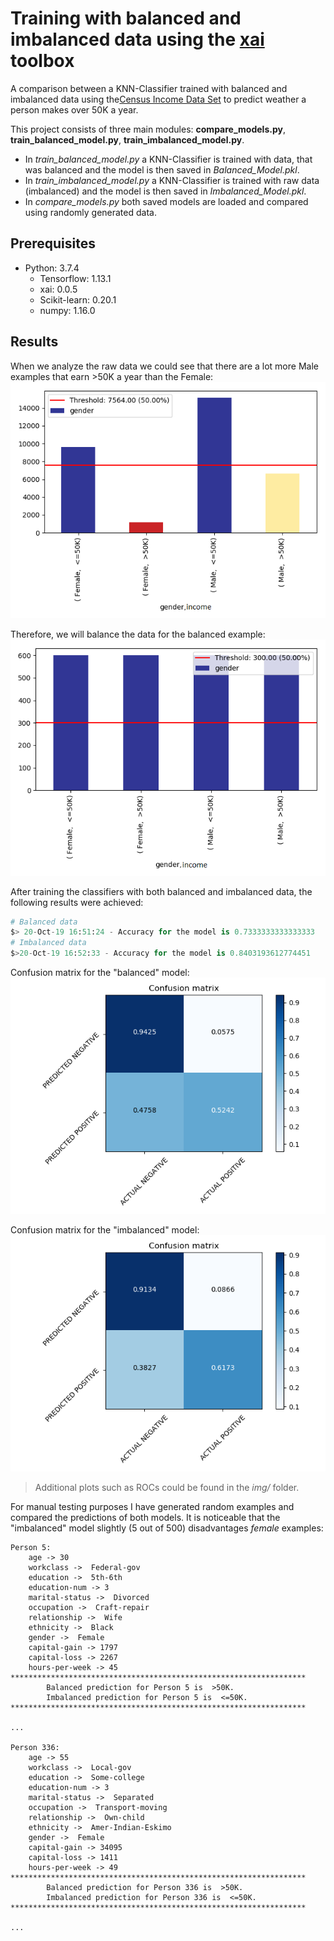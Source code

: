 # Training with balanced and imbalanced data using the [xai](https://github.com/EthicalML/xai) toolbox

A comparison between a KNN-Classifier trained with balanced and imbalanced data using the[Census Income Data Set](https://archive.ics.uci.edu/ml/datasets/census+income) to predict weather a person makes over 50K a year.

This project consists of three main modules: **compare_models.py**, **train_balanced_model.py**, **train_imbalanced_model.py**.

- In *train_balanced_model.py* a KNN-Classifier is trained with data, that was balanced and the model is then saved in *Balanced_Model.pkl*.
- In *train_imbalanced_model.py* a KNN-Classifier is trained with raw data (imbalanced) and the model is then saved in *Imbalanced_Model.pkl*.
- In *compare_models.py* both saved models are loaded and compared using randomly generated data.

## Prerequisites

- Python: 3.7.4
  - Tensorflow: 1.13.1
  - xai: 0.0.5
  - Scikit-learn: 0.20.1
  - numpy: 1.16.0

## Results

When we analyze the raw data we could see that there are a lot more Male examples that earn >50K a year than the Female:
![raw_data](img/b_1.png)

Therefore, we will balance the data for the balanced example:
![balanced_data](img/b_2.png)

After training the classifiers with both balanced and imbalanced data, the following results were achieved:

```python
# Balanced data
$> 20-Oct-19 16:51:24 - Accuracy for the model is 0.7333333333333333
# Imbalanced data
$>20-Oct-19 16:52:33 - Accuracy for the model is 0.8403193612774451
```

Confusion matrix for the "balanced" model:
![cof_mat_b](img/b_3.png)

Confusion matrix for the "imbalanced" model:
![cof_mat_imb](img/imb_3.png)

> Additional plots such as ROCs could be found in the *img/* folder.

For manual testing purposes I have generated random examples and compared the predictions of both models. It is noticeable that the "imbalanced" model slightly (5 out of 500) disadvantages *female* examples:

```
Person 5:
	age -> 30
	workclass ->  Federal-gov
	education ->  5th-6th
	education-num -> 3
	marital-status ->  Divorced
	occupation ->  Craft-repair
	relationship ->  Wife
	ethnicity ->  Black
	gender ->  Female
	capital-gain -> 1797
	capital-loss -> 2267
	hours-per-week -> 45
******************************************************************
		Balanced prediction for Person 5 is  >50K.
		Imbalanced prediction for Person 5 is  <=50K.
******************************************************************

...

Person 336: 
	age -> 55
	workclass ->  Local-gov
	education ->  Some-college
	education-num -> 3
	marital-status ->  Separated
	occupation ->  Transport-moving
	relationship ->  Own-child
	ethnicity ->  Amer-Indian-Eskimo
	gender ->  Female
	capital-gain -> 34095
	capital-loss -> 1411
	hours-per-week -> 49
******************************************************************
		Balanced prediction for Person 336 is  >50K.
		Imbalanced prediction for Person 336 is  <=50K.
******************************************************************

...

```
